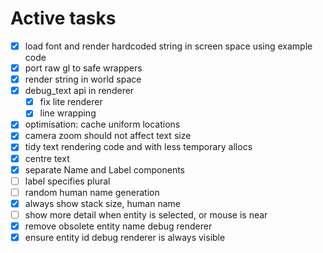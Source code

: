 # Active tasks

* [X] load font and render hardcoded string in screen space using example code
* [X] port raw gl to safe wrappers
* [X] render string in world space
* [X] debug_text api in renderer
	* [X] fix lite renderer
    * [X] line wrapping
* [X] optimisation: cache uniform locations
* [X] camera zoom should not affect text size
* [X] tidy text rendering code and with less temporary allocs
* [X] centre text
* [X] separate Name and Label components
* [ ] label specifies plural
* [ ] random human name generation
* [X] always show stack size, human name
* [ ] show more detail when entity is selected, or mouse is near
* [X] remove obsolete entity name debug renderer
* [X] ensure entity id debug renderer is always visible
